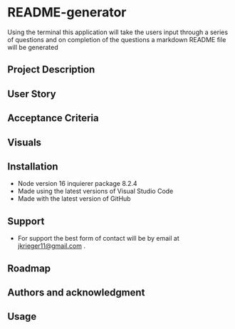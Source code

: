 # README-generator
Using the terminal this application will take the users input through a series of questions and on completion of the questions a markdown README file will be generated
## Project Description

## User Story

## Acceptance Criteria

## Visuals

## Installation
* Node version 16 inquierer package 8.2.4
* Made using the latest versions of Visual Studio Code
* Made with the latest version of GitHub

## Support
* For support the best form of contact will be by email at jkrieger11@gmail.com .

## Roadmap

## Authors and acknowledgment

## Usage


